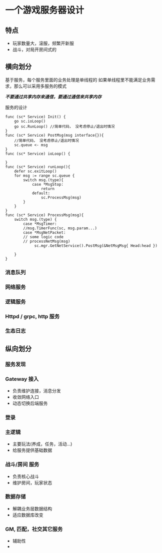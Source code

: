 
# 一个游戏服务器设计


## 特点
- 玩家数量大，滚服，频繁开新服
- 战斗，对局开房间式的


## 横向划分
基于服务，每个服务里面的业务处理是单线程的
如果单线程里不能满足业务需求，那么可以采用多服务的模式

***不要通过共享内存来通信，要通过通信来共享内存***

服务的设计


~~~golang 
func (sc* Service) Init() {
    go sc.ioLoop()
    go sc.RunLoop() //简单代码， 没考虑停止/退出时情况
}
func (sc* Service) PostMsg(msg interface{}){
    //简单代码， 没考虑停止/退出时情况
    sc.queue <- msg
}
func (sc* Service) ioLoop() {

}
func (sc* Service) runLoop(){
    defer sc.exitLoop()
    for msg := range sc.queue {
        switch msg.(type){
            case *MsgStop:
                return 
            default:
                sc.ProcessMsg(msg)  
        }
    }
}
func (sc* Service) ProcessMsg(msg){
    switch msg.(type) {
        case *MsgTimer: 
        //msg.TimerFunc(sc, msg.param...)
        case *MsgNetPacket:
        // some logic code
        // processNetMsg(msg)        
             sc.mgr.GetNetService().PostMsg(&NetMsgMsg{ Head:head })

    }
}
~~~

### 消息队列


### 网络服务

### 逻辑服务

### Httpd / grpc, http 服务

### 生态日志

### 



## 纵向划分


### 服务发现


### Gateway 接入
- 负责维护连接，消息分发
- 收敛网络入口
- 动态切换后端服务

### 登录

### 主逻辑
- 主要玩法(养成，任务，活动...)
- 给服务提供基础数据

### 战斗/房间 服务
- 负责核心战斗
- 维护房间，玩家状态

### 数据存储 
- 解耦业务层数据结构
- 适应数据库改变

### GM, 匹配，社交其它服务
- 辅助性
- 
